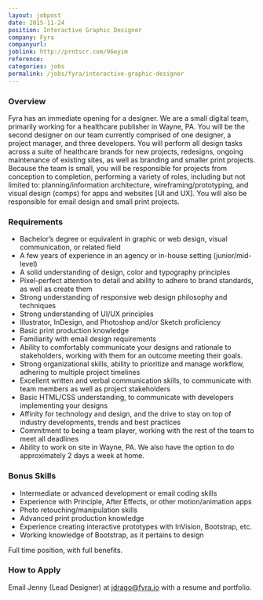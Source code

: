 ```yaml
---
layout: jobpost
date: 2015-11-24
position: Interactive Graphic Designer
company: Fyra
companyurl:
joblink: http://prntscr.com/96eyim
reference:
categories: jobs
permalink: /jobs/fyra/interactive-graphic-designer
---
```


### Overview

Fyra has an immediate opening for a designer. We are a small digital team, primarily working for a healthcare publisher in Wayne, PA. You will be the second designer on our team currently comprised of one designer, a project manager, and three developers. You will perform all design tasks across a suite of healthcare brands for new projects, redesigns, ongoing maintenance of existing sites, as well as branding and smaller print projects. Because the team is small, you will be responsible for projects from conception to completion, performing a variety of roles, including but not limited to: planning/information architecture, wireframing/prototyping, and visual design (comps) for apps and websites [UI and UX]. You will also be responsible for email design and small print projects.

### Requirements

* Bachelor’s degree or equivalent in graphic or web design, visual communication, or related field
* A few years of experience in an agency or in-house setting (junior/mid-level)
* A solid understanding of design, color and typography principles
* Pixel-perfect attention to detail and ability to adhere to brand standards, as well as create them
* Strong understanding of responsive web design philosophy and techniques
* Strong understanding of UI/UX principles
* Illustrator, InDesign, and Photoshop and/or Sketch proficiency
* Basic print production knowledge
* Familiarity with email design requirements
* Ability to comfortably communicate your designs and rationale to stakeholders, working with them for an outcome meeting their goals. 
* Strong organizational skills, ability to prioritize and manage workflow, adhering to multiple project timelines
* Excellent written and verbal communication skills, to communicate with team members as well as project stakeholders  
* Basic HTML/CSS understanding, to communicate with developers implementing your designs
* Affinity for technology and design, and the drive to stay on top of industry developments, trends and best practices
* Commitment to being a team player, working with the rest of the team to meet all deadlines
* Ability to work on site in Wayne, PA. We also have the option to do approximately 2 days a week at home.

### Bonus Skills

* Intermediate or advanced development or email coding skills
* Experience with Principle, After Effects, or other motion/animation apps
* Photo retouching/manipulation skills
* Advanced print production knowledge 
* Experience creating interactive prototypes with InVision, Bootstrap, etc. 
* Working knowledge of Bootstrap, as it pertains to design

Full time position, with full benefits.

### How to Apply

Email Jenny (Lead Designer) at [jdrago@fyra.io](jdrago@fyra.io) with a resume and portfolio.